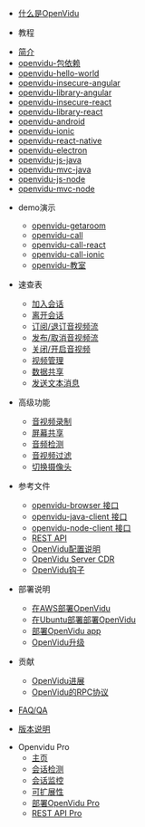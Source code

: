   - [什么是OpenVidu](home/index.md)
  * 教程
   - [简介](tutorials/index.md)
   - [openvidu-包依赖](tutorials/openvidu-webcomponent.md)
   - [openvidu-hello-world](tutorials/index.md)
   - [openvidu-insecure-angular](tutorials/index.md)
   - [openvidu-library-angular](tutorials/index.md)
   - [openvidu-insecure-react](tutorials/index.md)
   - [openvidu-library-react](tutorials/index.md)
   - [openvidu-android](tutorials/index.md)
   - [openvidu-ionic](tutorials/index.md)
   - [openvidu-react-native](tutorials/index.md)
   - [openvidu-electron](tutorials/index.md)
   - [openvidu-js-java](tutorials/index.md)
   - [openvidu-mvc-java](tutorials/index.md)
   - [openvidu-js-node](tutorials/index.md)
   - [openvidu-mvc-node](tutorials/openvidu-mvc-node.md)
   
  * demo演示
    - [openvidu-getaroom](demos/openvidu-getaroom.md)
    - [openvidu-call](demos/openvidu-call.md)
    - [openvidu-call-react](demos/openvidu-call-react.md)
    - [openvidu-call-ionic](demos/openvidu-call-ionic.md)
    - [openvidu-教室](demos/openvidu-classroom.md)

  * 速查表
    - [加入会话](cheatsheet/join-session.md)
    - [离开会话](cheatsheet/leave-session.md)
    - [订阅/退订音视频流](cheatsheet/subscribe-unsubscribe.md)
    - [发布/取消音视频流](cheatsheet/publish-unpublish.md)
    - [关闭/开启音视频](cheatsheet/mute-audio-video.md)
    - [视频管理](cheatsheet/manage-videos.md)
    - [数据共享](cheatsheet/share-data.md)
    - [发送文本消息](cheatsheet/send-messages.md)

  * 高级功能
    - [音视频录制](advanced-features/recording.md)
    - [屏幕共享](advanced-features/screen-share.md)
    - [音频检测](advanced-features/speech-detection.md)
    - [音视频过滤](advanced-features/filters.md)
    - [切换摄像头](advanced-features/switch-camera.md)
    
  * 参考文件
    - [openvidu-browser 接口](reference-docs/openvidu-browser.md)
    - [openvidu-java-client 接口](reference-docs/openvidu-java-client.md)
    - [openvidu-node-client 接口](reference-docs/openvidu-node-client.md)
    - [REST API](reference-docs/REST-API.md)
    - [OpenVidu配置说明](reference-docs/openvidu-server-params.md)
    - [OpenVidu Server CDR](reference-docs/openvidu-server-cdr.md)
    - [OpenVidu钩子](reference-docs/openvidu-server-webhook.md)
    
  * 部署说明
    - [在AWS部署OpenVidu](deployment/deploying-aws.md)
    - [在Ubuntu部署部署OpenVidu](deployment/deploying-ubuntu.md)
    - [部署OpenVidu app](deployment/deploying-app.md)
    - [OpenVidu升级](deployment/upgrading.md)
    
  * 贡献
    - [OpenVidu进展](developing/index.md)
    - [OpenVidu的RPC协议](developing/rpc.md)
    
  - [FAQ/QA](troubleshooting/index.md)
  
  - [版本说明](releases/index.md)
  
  * Openvidu Pro
    - [主页](openvidu-pro/index.md)
    - [会话检测](openvidu-pro/openvidu-inspector.md)
    - [会话监控](openvidu-pro/detailed-session-monitoring.md)
    - [可扩展性](openvidu-pro/scalability.md)
    - [部署OpenVidu Pro](openvidu-pro/deploying-openvidu-pro.md)
    - [REST API Pro](openvidu-pro/REST-API-pro.md)
